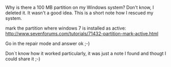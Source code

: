 Why is there a 100 MB partition on my Windows system? Don't know, I deleted it. It wasn't a good idea. This is a short note how I rescued my system.

mark the partition where windows 7 is installed as active:
http://www.sevenforums.com/tutorials/71432-partition-mark-active.html

Go in the repair mode and answer ok ;-)

Don`t know how it worked particularly, it was just a note I found and thougt I could share it ;-)
